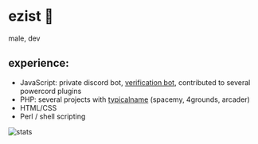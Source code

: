 # ezist :lemon:
male, dev

## experience:
- JavaScript: private discord bot, [verification bot](https://github.com/ezist/spacebot), contributed to several powercord plugins
- PHP: several projects with [typicalname](https://github.com/typicalname0) (spacemy, 4grounds, arcader)
- HTML/CSS
- Perl / shell scripting

![stats](https://github-readme-stats.vercel.app/api?username=ezist&show_icons=true&theme=gruvbox)
